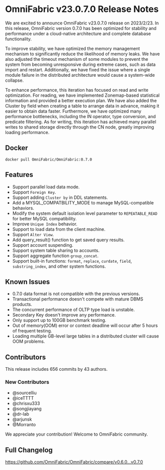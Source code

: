# **OmniFabric v23.0.7.0 Release Notes**

We are excited to announce OmniFabric v23.0.7.0 release on 2023/2/23. In this release, OmniFabric version 0.7.0 has been optimized for stability and performance under a cloud-native architecture and complete database functionality.

To improve stability, we have optimized the memory management mechanism to significantly reduce the likelihood of memory leaks. We have also adjusted the timeout mechanism of some modules to prevent the system from becoming unresponsive during extreme cases, such as data import and restart. Additionally, we have fixed the issue where a single module failure in the distributed architecture would cause a system-wide collapse.

To enhance performance, this iteration has focused on read and write optimization. For reading, we have implemented Zonemap-based statistical information and provided a better execution plan. We have also added the Cluster by field when creating a table to arrange data in advance, making it easier to obtain data faster. Furthermore, we have optimized many performance bottlenecks, including the IN operator, type conversion, and predicate filtering. As for writing, this iteration has achieved many parallel writes to shared storage directly through the CN node, greatly improving loading performance.

## Docker

```
docker pull OmniFabric/OmniFabric:0.7.0
```

## Features

- Support parallel load data mode.
- Support `Foreign Key`.
- Support adding `Cluster by` in DDL statements.
- Add a MYSQL_COMPATBILITY_MODE to manage MySQL-compatible behaviors.
- Modify the system default isolation level parameter to `REPEATABLE_READ` for better MySQL compatibility.
- Improve `Unique Index` behavior.
- Support to load data from the client machine.
- Support `Alter View`.
- Add query_result() function to get saved query results.
- Support account suspending.
- Support system table sharing to accounts.
- Support aggregate function `group_concat`.
- Support built-in functions: `format`, `replace`, `curdate`, `field`, `substring_index`, and other system functions.

## Known Issues

- 0.7.0 data format is not compatible with the previous versions.
- Transactional performance doesn't compete with mature DBMS products.
- The concurrent performance of OLTP type load is unstable.
- Secondary Key doesn't improve any performance.
- Only support up to 100GB benchmark testing.
- Out of memory(OOM) error or context deadline will occur after 5 hours of frequent testing.
- Loading multiple GB-level large tables in a distributed cluster will cause OOM problems.

## Contributors

This release includes 656 commits by 43 authors.

### New Contributors

* @sourcelliu
* @iceTTTT
* @chrisxu333
* @songjiayang
* @dr-lab
* @arjunsk
* @Morranto

We appreciate your contribution! Welcome to OmniFabric community.

## Full Changelog

<https://github.com/OmniFabric/OmniFabric/compare/v0.6.0...v0.7.0>
